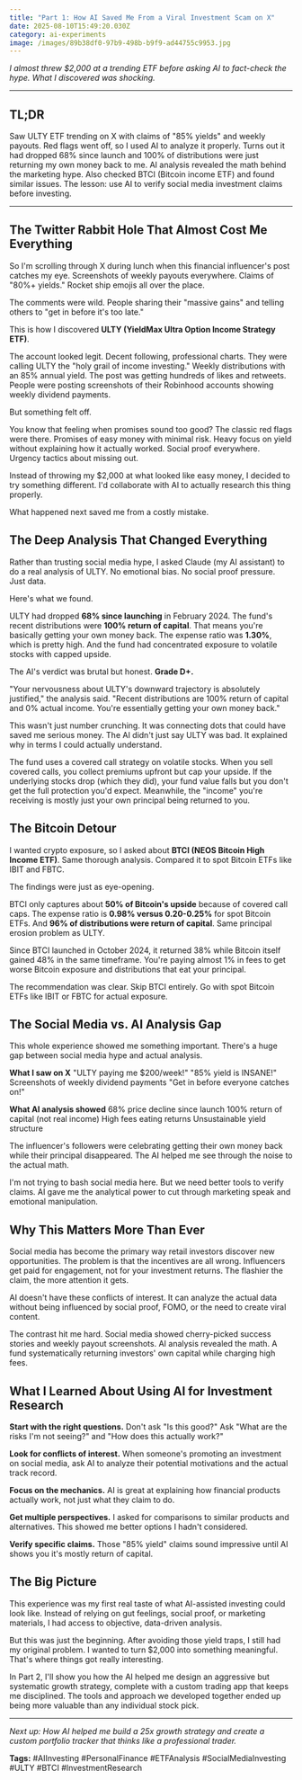 ```yaml
---
title: "Part 1: How AI Saved Me From a Viral Investment Scam on X"
date: 2025-08-10T15:49:20.030Z
category: ai-experiments
image: /images/89b38df0-97b9-498b-b9f9-ad44755c9953.jpg
---
```

*I almost threw $2,000 at a trending ETF before asking AI to fact-check the hype. What I discovered was shocking.*

***

## TL;DR

Saw ULTY ETF trending on X with claims of "85% yields" and weekly payouts. Red flags went off, so I used AI to analyze it properly. Turns out it had dropped 68% since launch and 100% of distributions were just returning my own money back to me. AI analysis revealed the math behind the marketing hype. Also checked BTCI (Bitcoin income ETF) and found similar issues. The lesson: use AI to verify social media investment claims before investing.

***

## The Twitter Rabbit Hole That Almost Cost Me Everything

So I'm scrolling through X during lunch when this financial influencer's post catches my eye. Screenshots of weekly payouts everywhere. Claims of "80%+ yields." Rocket ship emojis all over the place.

The comments were wild. People sharing their "massive gains" and telling others to "get in before it's too late."

This is how I discovered **ULTY (YieldMax Ultra Option Income Strategy ETF)**.

The account looked legit. Decent following, professional charts. They were calling ULTY the "holy grail of income investing." Weekly distributions with an 85% annual yield. The post was getting hundreds of likes and retweets. People were posting screenshots of their Robinhood accounts showing weekly dividend payments.

But something felt off.

You know that feeling when promises sound too good? The classic red flags were there. Promises of easy money with minimal risk. Heavy focus on yield without explaining how it actually worked. Social proof everywhere. Urgency tactics about missing out.

Instead of throwing my $2,000 at what looked like easy money, I decided to try something different. I'd collaborate with AI to actually research this thing properly.

What happened next saved me from a costly mistake.

## The Deep Analysis That Changed Everything

Rather than trusting social media hype, I asked Claude (my AI assistant) to do a real analysis of ULTY. No emotional bias. No social proof pressure. Just data.

Here's what we found.

ULTY had dropped **68% since launching** in February 2024. The fund's recent distributions were **100% return of capital**. That means you're basically getting your own money back. The expense ratio was **1.30%**, which is pretty high. And the fund had concentrated exposure to volatile stocks with capped upside.

The AI's verdict was brutal but honest. **Grade D+.**

"Your nervousness about ULTY's downward trajectory is absolutely justified," the analysis said. "Recent distributions are 100% return of capital and 0% actual income. You're essentially getting your own money back."

This wasn't just number crunching. It was connecting dots that could have saved me serious money. The AI didn't just say ULTY was bad. It explained why in terms I could actually understand.

The fund uses a covered call strategy on volatile stocks. When you sell covered calls, you collect premiums upfront but cap your upside. If the underlying stocks drop (which they did), your fund value falls but you don't get the full protection you'd expect. Meanwhile, the "income" you're receiving is mostly just your own principal being returned to you.

## The Bitcoin Detour

I wanted crypto exposure, so I asked about **BTCI (NEOS Bitcoin High Income ETF)**. Same thorough analysis. Compared it to spot Bitcoin ETFs like IBIT and FBTC.

The findings were just as eye-opening.

BTCI only captures about **50% of Bitcoin's upside** because of covered call caps. The expense ratio is **0.98% versus 0.20-0.25%** for spot Bitcoin ETFs. And **96% of distributions were return of capital**. Same principal erosion problem as ULTY.

Since BTCI launched in October 2024, it returned 38% while Bitcoin itself gained 48% in the same timeframe. You're paying almost 1% in fees to get worse Bitcoin exposure and distributions that eat your principal.

The recommendation was clear. Skip BTCI entirely. Go with spot Bitcoin ETFs like IBIT or FBTC for actual exposure.

## The Social Media vs. AI Analysis Gap

This whole experience showed me something important. There's a huge gap between social media hype and actual analysis.

**What I saw on X** "ULTY paying me $200/week!" "85% yield is INSANE!" Screenshots of weekly dividend payments "Get in before everyone catches on!"

**What AI analysis showed** 68% price decline since launch 100% return of capital (not real income) High fees eating returns Unsustainable yield structure

The influencer's followers were celebrating getting their own money back while their principal disappeared. The AI helped me see through the noise to the actual math.

I'm not trying to bash social media here. But we need better tools to verify claims. AI gave me the analytical power to cut through marketing speak and emotional manipulation.

## Why This Matters More Than Ever

Social media has become the primary way retail investors discover new opportunities. The problem is that the incentives are all wrong. Influencers get paid for engagement, not for your investment returns. The flashier the claim, the more attention it gets.

AI doesn't have these conflicts of interest. It can analyze the actual data without being influenced by social proof, FOMO, or the need to create viral content.

The contrast hit me hard. Social media showed cherry-picked success stories and weekly payout screenshots. AI analysis revealed the math. A fund systematically returning investors' own capital while charging high fees.

## What I Learned About Using AI for Investment Research

**Start with the right questions.** Don't ask "Is this good?" Ask "What are the risks I'm not seeing?" and "How does this actually work?"

**Look for conflicts of interest.** When someone's promoting an investment on social media, ask AI to analyze their potential motivations and the actual track record.

**Focus on the mechanics.** AI is great at explaining how financial products actually work, not just what they claim to do.

**Get multiple perspectives.** I asked for comparisons to similar products and alternatives. This showed me better options I hadn't considered.

**Verify specific claims.** Those "85% yield" claims sound impressive until AI shows you it's mostly return of capital.

## The Big Picture

This experience was my first real taste of what AI-assisted investing could look like. Instead of relying on gut feelings, social proof, or marketing materials, I had access to objective, data-driven analysis.

But this was just the beginning. After avoiding those yield traps, I still had my original problem. I wanted to turn $2,000 into something meaningful. That's where things got really interesting.

In Part 2, I'll show you how the AI helped me design an aggressive but systematic growth strategy, complete with a custom trading app that keeps me disciplined. The tools and approach we developed together ended up being more valuable than any individual stock pick.

***

*Next up: How AI helped me build a 25x growth strategy and create a custom portfolio tracker that thinks like a professional trader.*

**Tags:** #AIInvesting #PersonalFinance #ETFAnalysis #SocialMediaInvesting #ULTY #BTCI #InvestmentResearch
